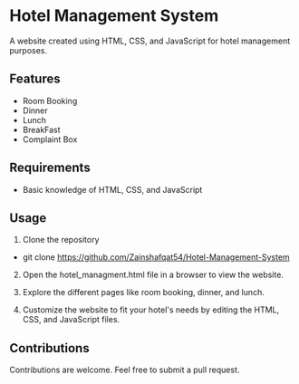 # Hotel Management System

A website created using HTML, CSS, and JavaScript for hotel management purposes.

## Features

- Room Booking
- Dinner
- Lunch
- BreakFast
- Complaint Box

## Requirements

- Basic knowledge of HTML, CSS, and JavaScript

## Usage

1. Clone the repository
- git clone https://github.com/Zainshafqat54/Hotel-Management-System

2. Open the hotel_managment.html file in a browser to view the website.

3. Explore the different pages like room booking, dinner, and lunch.

4. Customize the website to fit your hotel's needs by editing the HTML, CSS, and JavaScript files.

## Contributions

Contributions are welcome. Feel free to submit a pull request.
